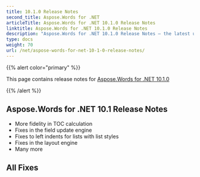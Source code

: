 ```yaml
---
title: 10.1.0 Release Notes
second_title: Aspose.Words for .NET
articleTitle: Aspose.Words for .NET 10.1.0 Release Notes
linktitle: Aspose.Words for .NET 10.1.0 Release Notes
description: "Aspose.Words for .NET 10.1.0 Release Notes – the latest updates and fixes."
type: docs
weight: 70
url: /net/aspose-words-for-net-10-1-0-release-notes/
---
```


{{% alert color="primary" %}}

This page contains release notes for [Aspose.Words for .NET 10.1.0](https://downloads.aspose.com/words/net/new-releases/aspose.words-for-.net-10.1.0/)

{{% /alert %}}

## Aspose.Words for .NET 10.1 Release Notes

- More fidelity in TOC calculation
- Fixes in the field update engine
- Fixes to left indents for lists with list styles
- Fixes in the layout engine
- Many more
## All Fixes
